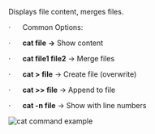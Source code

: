 Displays file content, merges files.

·      Common Options:

·      **cat file** **→** Show content

·      **cat file1 file2** → Merge files

·      **cat > file** → Create file (overwrite)

·      **cat >> file** → Append to file

·      **cat -n file** → Show with line numbers

![cat command example](../Assets/Screenshot%202025-07-12%20120541.png)
